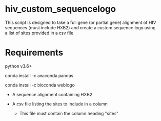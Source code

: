 # hiv_custom_sequencelogo
This script is designed to take a full gene (or partial gene) alignment of HIV sequences (must include HXB2) and create a custom sequence logo using a list of sites provided in a csv file


# Requirements
python v3.6>

conda install -c anaconda pandas 

conda install -c bioconda weblogo

* A sequence alignment containing HXB2

* A csv file listing the sites to include in a column

    * This file must contain the column heading "sites"